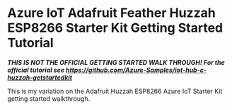 # Azure IoT Adafruit Feather Huzzah ESP8266 Starter Kit Getting Started Tutorial

***THIS IS NOT THE OFFICIAL GETTING STARTED WALK THROUGH!  For the official tutorial see <a target="_blank" href="https://github.com/Azure-Samples/iot-hub-c-huzzah-getstartedkit">https://github.com/Azure-Samples/iot-hub-c-huzzah-getstartedkit</a>***

This is my variation on the Adafruit Huzzah ESP8266 Azure IoT Starter Kit getting started walkthrough.

